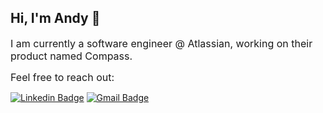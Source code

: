## Hi, I'm Andy 👋

<font size="3">I am currently a software engineer @ Atlassian, working on their product named Compass.

Feel free to reach out:</font>

[![Linkedin Badge](https://img.shields.io/badge/-Andy%20Wong-0072b1?style=flat&logo=LinkedIn&logoColor=white)](https://www.linkedin.com/in/andehwong/)
[![Gmail Badge](https://img.shields.io/badge/-andywong.dev@gmail.com-c14438?style=flat&logo=Gmail&logoColor=white)](mailto:andywong.dev@gmail.com)
<!--
**andehwong/andehwong** is a ✨ _special_ ✨ repository because its `README.md` (this file) appears on your GitHub profile.

Here are some ideas to get you started:

- 🔭 I’m currently working on ...
- 🌱 I’m currently learning ...
- 👯 I’m looking to collaborate on ...
- 🤔 I’m looking for help with ...
- 💬 Ask me about ...
- 📫 How to reach me: ...
- 😄 Pronouns: ...
- ⚡ Fun fact: ...
-->
